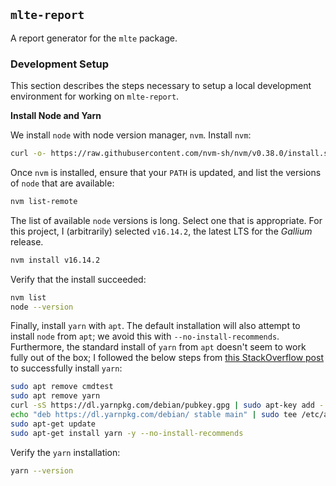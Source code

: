 ## `mlte-report`

A report generator for the `mlte` package.

### Development Setup

This section describes the steps necessary to setup a local development environment for working on `mlte-report`.

**Install Node and Yarn**

We install `node` with node version manager, `nvm`. Install `nvm`:

```bash
curl -o- https://raw.githubusercontent.com/nvm-sh/nvm/v0.38.0/install.sh | bash
```

Once `nvm` is installed, ensure that your `PATH` is updated, and list the versions of `node` that are available:

```bash
nvm list-remote
```

The list of available `node` versions is long. Select one that is appropriate. For this project, I (arbitrarily) selected `v16.14.2`, the latest LTS for the _Gallium_ release.

```bash
nvm install v16.14.2
```

Verify that the install succeeded:

```bash
nvm list
node --version
```

Finally, install `yarn` with `apt`. The default installation will also attempt to install `node` from `apt`; we avoid this with `--no-install-recommends`. Furthermore, the standard install of `yarn` from `apt` doesn't seem to work fully out of the box; I followed the below steps from [this StackOverflow post](https://stackoverflow.com/questions/46013544/yarn-install-command-error-no-such-file-or-directory-install) to successfully install `yarn`:

```bash
sudo apt remove cmdtest
sudo apt remove yarn
curl -sS https://dl.yarnpkg.com/debian/pubkey.gpg | sudo apt-key add -
echo "deb https://dl.yarnpkg.com/debian/ stable main" | sudo tee /etc/apt/sources.list.d/yarn.list
sudo apt-get update
sudo apt-get install yarn -y --no-install-recommends
```

Verify the `yarn` installation:

```bash
yarn --version
```
